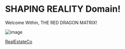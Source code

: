 # SHAPING REALITY Domain!

Welcome Within, THE RED DRAGON MATRIX! 

![image](https://user-images.githubusercontent.com/37987346/93692044-000eff80-fabc-11ea-94f7-a3ac20516edf.png)


[RealEstateCo](http://shapingreality.realestateco/)
